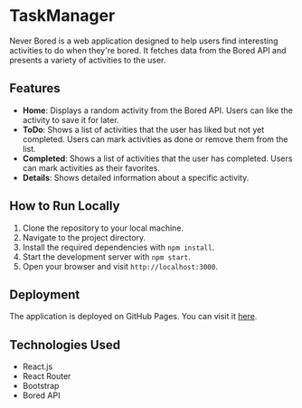 # TaskManager

Never Bored is a web application designed to help users find interesting activities to do when they're bored. It fetches data from the Bored API and presents a variety of activities to the user.

## Features

- **Home**: Displays a random activity from the Bored API. Users can like the activity to save it for later.
- **ToDo**: Shows a list of activities that the user has liked but not yet completed. Users can mark activities as done or remove them from the list.
- **Completed**: Shows a list of activities that the user has completed. Users can mark activities as their favorites.
- **Details**: Shows detailed information about a specific activity.

## How to Run Locally

1. Clone the repository to your local machine.
2. Navigate to the project directory.
3. Install the required dependencies with `npm install`.
4. Start the development server with `npm start`.
5. Open your browser and visit `http://localhost:3000`.

## Deployment

The application is deployed on GitHub Pages. You can visit it [here](link-to-your-github-pages-site).

## Technologies Used

- React.js
- React Router
- Bootstrap
- Bored API
